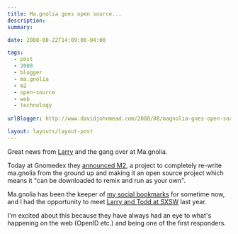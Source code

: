 ```yaml
---
title: Ma.gnolia goes open source...
description: 
summary: 

date: 2008-08-22T14:09:00-04:00

tags:
  - post
  - 2008
  - blogger
  - ma.gnolia
  - m2
  - open-source
  - web
  - technology
  
urlBlogger: http://www.davidjohnmead.com/2008/08/magnolia-goes-open-source.html

layout: layouts/layout-post
---
```

Great news from <a href="http://larryhalff.com/" title="" rel="met colleague">Larry</a> and the gang over at Ma.gnolia.

Today at Gnomedex they <a href="http://ma.gnolia.com/blog/2008/08/22/the-open-road-ahead" title="">announced M2</a>, a project to completely re-write ma.gnolia from the ground up and making it an open source project which means it "can be downloaded to remix and run as your own".

Ma.gnolia has been the keeper of <a href="http://ma.gnolia.com/people/DaveMead/bookmarks" rel="me" title="">my social bookmarks</a> for sometime now, and I had the opportunity to meet <a href="http://www.flickr.com/photos/davidmead/2332650611/" title="photo on Flickr">Larry and Todd at SXSW</a> last year.

I'm excited about this because they have always had an eye to what's happening on the web (OpenID etc.) and being one of the first responders.